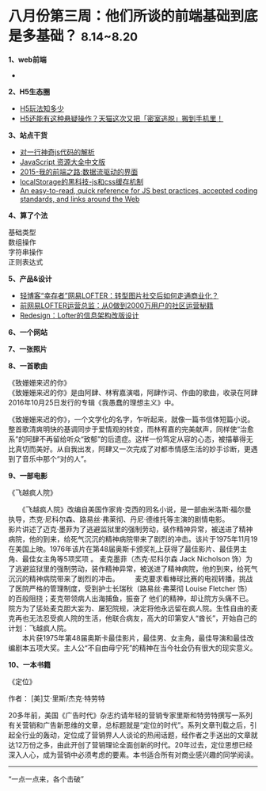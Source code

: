 
# 八月份第三周：他们所谈的前端基础到底是多基础？ <small>8.14~8.20</small>

__1、web前端__    
    
- []()   
 
__2、H5生态圈__      

- [H5玩法知多少](http://isux.tencent.com/h5-play-ways.html)
- [H5还能有这种悬疑操作？天猫这次又把「密室逃脱」搬到手机里！](http://www.sohu.com/a/161823734_184881)

__3、站点干货__    

- [对一行神奇js代码的解析](http://geek.csdn.net/news/detail/218601)  
- [JavaScript 资源大全中文版](https://github.com/jobbole/awesome-javascript-cn)
- [2015-我的前端之路:数据流驱动的界面](https://segmentfault.com/a/1190000004292245)
- [localStorage的黑科技-js和css缓存机制](http://www.cnblogs.com/walls/p/6298102.html)
- [An easy-to-read, quick reference for JS best practices, accepted coding standards, and links around the Web](https://github.com/braziljs/js-the-right-way)

__4、算了个法__     

基础类型  
数组操作  
字符串操作  
正则表达式  

__5、产品&设计__        

- [轻博客“幸存者”网易LOFTER：转型图片社交后如何走通商业化？](http://www.sow8.com/37598.html)
- [前网易LOFTER运营总监：从0做到2000万用户的社区运营秘籍](http://www.admin5.com/article/20160527/666072.shtml)
- [Redesign：Lofter的信息架构改版设计](http://www.woshipm.com/pd/539311.html)

__6、一个网站__


__7、一张照片__   
 

__8、一首歌曲__  

《致姗姗来迟的你》  
《致姗姗来迟的你》是由阿肆、林宥嘉演唱，阿肆作词、作曲的歌曲，收录在阿肆2016年10月25日发行的专辑《我愚蠢的理想主义》中。

《致姗姗来迟的你》，一个文学化的名字，乍听起来，就像一篇书信体短篇小说。整首歌清爽明快的基调同步于爱情观的转变，而林宥嘉的完美献声，同样使“治愈系”的阿肆不再留给听众“致郁”的后遗症。这样一份笃定从容的心态，被描摹得无比真切而美好。从自我出发，阿肆又一次完成了对都市情感生活的妙手诊断，更遇到了音乐中那个“对的人”。  

__9、一部电影__   
 
《飞越疯人院》  

　　《飞越疯人院》改编自美国作家肯·克西的同名小说，是一部由米洛斯·福尔曼执导，杰克·尼科尔森、路易丝·弗莱彻、丹尼·德维托等主演的剧情电影。   
影片讲述了迈克·墨菲为了逃避监狱里的强制劳动，装作精神异常，被送进了精神病院，他的到来，给死气沉沉的精神病院带来了剧烈的冲击。该片于1975年11月19在美国上映。1976年该片在第48届奥斯卡颁奖礼上获得了最佳影片、最佳男主角、最佳女主角等5项奖项  。
麦克墨菲（杰克·尼科尔森 Jack Nicholson 饰）为了逃避监狱里的强制劳动，装作精神异常，被送进了精神病院，他的到来，给死气沉沉的精神病院带来了剧烈的冲击。 
　　麦克要求看棒球比赛的电视转播，挑战了医院严格的管理制度，受到护士长瑞秋（路易丝·弗莱彻 Louise Fletcher 饰）的百般阻挠；麦克带领病人出海捕鱼，振奋了 他们的精神，却让院方头痛不已。院方为了惩处麦克胆大妄为、屡犯院规，决定将他永远留在疯人院。生性自由的麦克再也无法忍受疯人院的生活，他联合病友，高大的印第安人“酋长”，开始自己的计划：飞越疯人院。   
　　本片获1975年第48届奥斯卡最佳影片，最佳男、女主角，最佳导演和最佳改编剧本五项大奖。主人公“不自由毋宁死”的精神在当今社会仍有很大的现实意义。

__10、一本书籍__ 

《定位》

作者： [美]艾·里斯/杰克·特劳特  
  
20多年前，美国《广告时代》杂志约请年轻的营销专家里斯和特劳特撰写一系列有关营销和广告新思维的文章，总标题就是“定位的时代”。系列文章刊载之后，引起全行业的轰动，定位成了营销界人人谈论的热闹话题，经作者之手送出的文章就达12万份之多，由此开创了营销理论全面创新的时代。20年过去，定位思想已经深入人心，成为营销中必须考虑的要素。本书适合所有对商业感兴趣的同学阅读。

-------------------

“一点一点来，各个击破”


